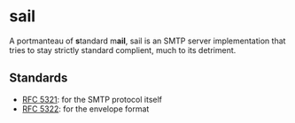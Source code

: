 # sail
A portmanteau of **s**tandard m**ail**, sail is an SMTP server implementation
that tries to stay strictly standard complient, much to its detriment.

## Standards
- [RFC 5321][bible]: for the SMTP protocol itself
- [RFC 5322][cobible]: for the envelope format

[bible]: https://datatracker.ietf.org/doc/html/rfc5321
[cobible]: https://datatracker.ietf.org/doc/html/rfc5322